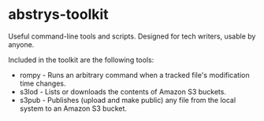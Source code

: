 abstrys-toolkit
===============

Useful command-line tools and scripts. Designed for tech writers, usable by anyone.

Included in the toolkit are the following tools:

* rompy - Runs an arbitrary command when a tracked file's modification time changes.
* s3lod - Lists or downloads the contents of Amazon S3 buckets.
* s3pub - Publishes (upload and make public) any file from the local system to an Amazon S3 bucket.


